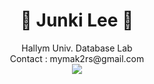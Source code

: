 <div align=center><h1>👾 Junki Lee 👾</h1>
Hallym Univ. Database Lab<br>
Contact : mymak2rs@gmail.com<br>
<a href="https://mymak2rs.github.io/"><img src="https://img.shields.io/github/followers/mymak2rs?label=mymak2rs&style=social"/></a>
</div>
